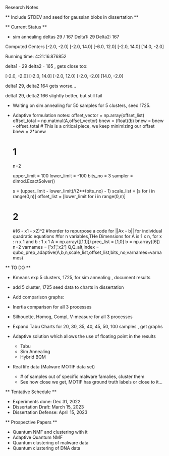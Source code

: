 Research Notes

** Include STDEV and seed for gaussian blobs in dissertation **

** Current Status **
 * sim annealing deltas 29 / 167
 Delta1:  29
Delta2:  167



Computed Centers
[-2.0, -2.0]
[-2.0, 14.0]
[-6.0, 12.0]
[-2.0, 14.0]
[14.0, -2.0]

Running time:  4:21:16.876852


delta1  - 29
delta2 - 165 , gets close too:

[-2.0, -2.0]
[-2.0, 14.0]
[-2.0, 12.0]
[-2.0, -2.0]
[14.0, -2.0]

delta1 29, delta2 164 gets worse...

delta1 29, delta2 166 slightly better, but still fail



* Waiting on sim annealing for  50 samples for 5 clusters, seed 1725. 
* Adaptive formulation notes:
    offset_vector = np.array(offset_list)
    offset_total = np.matmul(A,offset_vector)
    bnew = (float)(b)
    bnew = bnew - offset_total   # This is a critical piece, we keep minimizing our offset
    bnew = 2*bnew

    # 1
    n=2

    upper_limit = 100
    lower_limit  = -100
    bits_no = 3
    sampler = dimod.ExactSolver()

    s = (upper_limit - lower_limit)/(2**(bits_no) - 1)
    scale_list = [s for i in range(0,n)]
    offset_list = [lower_limit for i in range(0,n)]

    # 2
    #(6 - x1 - x2)^2
    #Inorder to repurpose a code for ||Ax - b|| for individual quadratic equations #for n variables,THe Dimensions for A is 1 x n, for x : n x 1 and b : 1 x 1
    A = np.array([[1,1]]) 
    prec_list = [1,0]
    b = np.array([6])
    n=2
    varnames = ['x1','x2']
    Q,Q_alt,index = qubo_prep_adaptive(A,b,n,scale_list,offset_list,bits_no,varnames=varnames)


** TO DO **

* Kmeans exp 5 clusters, 1725, for sim annealing , document results
* add 5 cluster, 1725 seed data to charts in dissertation
* Add comparison graphs:
* Inertia comparison for all 3 processes
* Silhouette, Homog, Compl, V-measure for all 3 processes


* Expand Tabu Charts for 20, 30, 35, 40, 45, 50, 100 samples , get graphs



* Adaptive solution which allows the use of floating point in the results
    * Tabu
    * Sim Annealing
    * Hybrid BQM


* Real life data (Malware MOTIF data set)
    * \# of samples out of specific malware famalies, cluster them
    * See how close we get, MOTIF has ground truth labels or close to it...



** Tentative Schedule **

* Experiments done:  Dec 31, 2022
* Dissertation Draft:  March 15, 2023
* Dissertation Defense: April 15, 2023



** Prospective Papers **

* Quantum NMF and clustering with it
* Adaptive Quantum NMF
* Quantum clustering of malware data
* Quantum clustering of DNA data